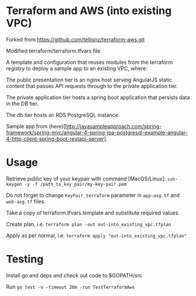 # Terraform and AWS (into existing VPC)

Forked from https://github.com/tellisnz/terraform-aws.git

Modified terraform/terraform.tfvars file

A template and configuration that reuses modules from the terraform registry to deploy a sample app to an existing VPC, where:

The public presentation tier is an nginx host serving AngularJS static content
that passes API requests through to the private application tier.

The private application tier hosts a spring boot application that persists data
in the DB tier.

The db tier hosts an RDS PostgreSQL instance.

Sample app from (here)[http://javasampleapproach.com/spring-framework/spring-mvc/angular-4-spring-jpa-postgresql-example-angular-4-http-client-spring-boot-restapi-server].

# Usage

Retrieve public key of your keypair with command [MacOS/Linux]: `ssh-keygen -y -f /path_to_key_pair/my-key-pair.pem`

Do not forget to change `KeyPair_terraform` parameter in `app-asg.tf` and `web-asg.tf` files.

Take a copy of terraform.tfvars.template and substitute required values.

Create plan, i.e. `terraform plan -out out-into_existing_vpc.tfplan`

Apply as per normal, i.e. `terraform apply "out-into_existing_vpc.tfplan"`

# Testing

Install go and deps and check out code to $GOPATH/src

Run `go test -v -timeout 20m -run TestTerraformAws`
